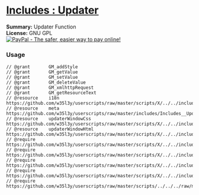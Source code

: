 
# [Includes : Updater](.)

**Summary:** Updater Function<br />
**License:** GNU GPL<br />
[![PayPal - The safer, easier way to pay online!](https://www.paypalobjects.com/en_US/i/btn/btn_donate_SM.gif "PayPal - The safer, easier way to pay online!")](https://goo.gl/DNfg2w)
### Usage
```
// @grant		GM_addStyle
// @grant		GM_getValue
// @grant		GM_setValue
// @grant		GM_deleteValue
// @grant		GM_xmlhttpRequest
// @grant		GM_getResourceText
// @resource	i18n https://github.com/w35l3y/userscripts/raw/master/scripts/X/../../includes/Includes_I18n/resources/default.json
// @resource	meta https://github.com/w35l3y/userscripts/raw/master/includes/Includes__Updater/87942.user.js
// @resource	updaterWindowCss https://github.com/w35l3y/userscripts/raw/master/scripts/X/../../includes/Includes_Updater/resources/default.css
// @resource	updaterWindowHtml https://github.com/w35l3y/userscripts/raw/master/scripts/X/../../includes/Includes_Updater/resources/default.html
// @require		https://github.com/w35l3y/userscripts/raw/master/scripts/X/../../includes/Includes_XPath/63808.user.js
// @require		https://github.com/w35l3y/userscripts/raw/master/scripts/X/../../includes/Includes_HttpRequest/56489.user.js
// @require		https://github.com/w35l3y/userscripts/raw/master/scripts/X/../../includes/Includes_Translate/85618.user.js
// @require		https://github.com/w35l3y/userscripts/raw/master/scripts/X/../../includes/Includes_I18n/87940.user.js
// @require		https://github.com/w35l3y/userscripts/raw/master/scripts/../../../raw/master/includes/Includes_Updater/87942.user.js
```

